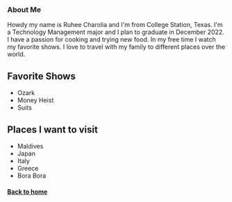 ### About Me

Howdy my name is Ruhee Charolia and I'm from College Station, Texas. I'm a Technology Management major and I plan to graduate in December 2022. 
I have a passion for cooking and trying new food. In my free time I watch my favorite shows. I love to travel with my family to different places over the world. 

## Favorite Shows
- Ozark
- Money Heist
- Suits

## Places I want to visit
- Maldives
- Japan
- Italy
- Greece
- Bora Bora


#### [Back to home](index.md)
